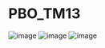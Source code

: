 # PBO_TM13
![image](https://github.com/user-attachments/assets/903e805a-04f2-4bbc-aee8-210c6190be2e)
![image](https://github.com/user-attachments/assets/040e431c-6152-4f95-b65c-a2466c83032f)
![image](https://github.com/user-attachments/assets/19c4371e-fd5a-4504-a27a-640e2a0b34f2)
